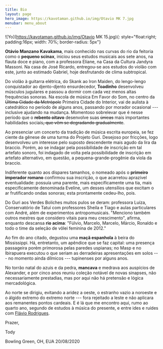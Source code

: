 ```yaml
---
title: Bio
layout: page
hero_image: https://kavotaman.github.io/img/Otavio MK 7.jpg
menubar: menu_about
---
```


![Yo](https://kavotaman.github.io/img/Otavio MK 15.jpg){: style="float:right; padding:16px; width: 70%; border-radius: 5px"}

**Otávio Manzano Kavakama**, mais conhecido nas curvas do rio da
feitoria como o **pequeno scinax**, iniciou seus estudos musicais aos
sete anos, na flauta doce e piano, com a professora Eliane, na Casa da
Cultura Jandyra Massoni. Na casa de José Ricardo, entregou-se aos
estudos do violão com este, junto ao estimado Gabriel, hoje desfrutando
de clima subtropical.

Do violão à guitarra elétrica, do Skank ao Iron Maiden, do lengo-lengo
conquistador ao djento-djento ensurdecedor, **Toadinho** desenvolveu
músculos jugulares e passou a dormir com cada vez menos altas
frequências sonoras. Na escola de música Em Favor do Som, no centro da
~~Última Cidade da Metrópole~~ Primeira Cidade do Interior, vai de
aulista à catedrático no período de alguns anos, passando por morador
ocasional --- inclusive ajudando na mudança. Momentoso sobrelevar que é
nesse período que o **rebento oitavo** desenvolve suas ~~únicas~~ mais
importantes habilidades sociais~~, que vêm se degradando gradualmente~~.

Ao presenciar um concerto da tradição de música escrita europeia, se fez
ciente da gênese de uma turma do Projeto Guri. Desejoso por fricções,
logo desenvolveu um interesse pelo suposto descendente mais agudo da
lira da braccio. Porém, ao se indagar pela possibilidade de inscrição em
tal artefato sonoro, foi indagado de volta pela possibilidade de
inscrição em artefato alternativo, em questão, a pequena-grande-progênie
da viola da braccio.

Indiferente quanto aos díspares tamanhos, o nomeado após o **primeiro
imperador romano** confirmou sua inscrição, o que acarretou aprazível
eventualidade: possuía uma parente, mais especificamente uma tia, mais
especificamente denominada Eveline, um desses utensílios que excitam o
ar frutificando ondas sonoras; esta prontamente cedeu-lho, pois.

Do Guri aos Verdes Boliches muitos pulos se deram: professora Luíza,
Conservatório de Tatuí com professores Sheila e Tiago e aulas
particulares com André, além de experimentos antropomusicais. "Menciono
também outros mestres que considero vitais para meu crescimento",
afirma, enquanto descansa **rio acima**: "Fúlvio, Marcelo, Marcelo,
Márcio, Ronaldo e todo o time da seleção de vôlei feminina de 2012."

Ao fim do ano citado, degustou uma **maçã espanhola** à beira do
Mississippi. Há, entretanto, um apêndice que se faz capital: uma
presença passageira porém primorosa pelas paredes uspianas; no Masp e no
Ibirapuera executou o que seriam as derradeiras apresentações em solos
--- no momento ainda dílmicos --- tupinenses por alguns anos.

No torrão natal do azuis e da pedra, **mancava** e medrava aos auspícios
de Alexander, e por cinco anos reuniu coleção notável de novas sinapses,
não necessariamente prestadias, mas por aqui não há pretensão e lógica
mercadológica.

Ao norte se dirigiu, evitando a aridez a oeste, o estranho vazio a
noroeste e o álgido extremo do extremo norte --- fora rejeitado a leste
e não aplicara aos remanentes pontos cardeais. E é lá que me encontro
aqui, rumo ao quarto ano, segundo de estudos à música do presente, e
entre ides e ruídes com [Flávio
Rodrigues](https://www.ruidospodcast.com.br/p/flavio-rodrigues.html).

Prazer,

Tody

Bowling Green, OH, EUA 20/08/2020
